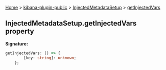 [Home](./index) &gt; [kibana-plugin-public](./kibana-plugin-public.md) &gt; [InjectedMetadataSetup](./kibana-plugin-public.injectedmetadatasetup.md) &gt; [getInjectedVars](./kibana-plugin-public.injectedmetadatasetup.getinjectedvars.md)

## InjectedMetadataSetup.getInjectedVars property

<b>Signature:</b>

```typescript
getInjectedVars: () => {
        [key: string]: unknown;
    };
```

